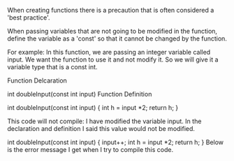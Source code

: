 When creating functions there is a precaution that is often considered a 'best practice'.

When passing variables that are not going to be modified in the function, 
define the variable as a 'const' so that it cannot be changed by the function.

For example:
In this function, we are passing an integer variable called input. We want the function to use it and not modify it. 
So we will give it a variable type that is a const int.

Function Delcaration

int doubleInput(const int input)
Function Definition

int doubleInput(const int input)
{
    int h = input *2;
    return h;
}

This code will not compile:
I have modified the variable input. In the declaration and definition I said this value would not be modified.

int doubleInput(const int input)
{
    input++;
    int h = input *2;
    return h;
}
Below is the error message I get when I try to compile this code.

